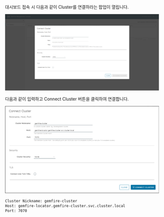 <br>

대시보드 접속 시 다음과 같이 Cluster를 연결하라는 팝업이 열립니다.

![Connect Cluster](Dashboard-Connect-Cluster.png)

다음과 같이 입력하고 Connect Cluster 버튼을 클릭하여 연결합니다.

![Cluster Info](Dashboard-Cluster-Info.png)

```
Cluster Nickname: gemfire-cluster
Host: gemfire-locator.gemfire-cluster.svc.cluster.local
Port: 7070
```